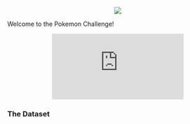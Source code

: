 <p align="center"> 
  <img src="https://MerrickMath.github.io/MerrickMath.github.io-PokemonChallenge/pokemon.png">  
</p>

Welcome to the Pokemon Challenge! 

<p align="center"> 
  <iframe src="https://www.youtube.com/watch?v=6xKWiCMKKJg" frameborder="0" allow="accelerometer; autoplay; encrypted-media; gyroscope; picture-in-picture" allowfullscreen class="frame"></iframe> 
</p>

### The Dataset 
